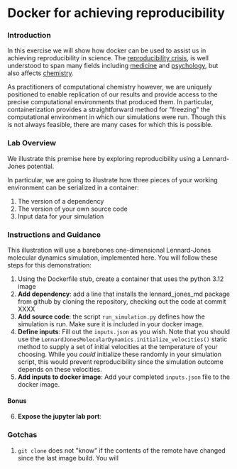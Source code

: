 # Docker for achieving reproducibility

### Introduction

In this exercise we will show how docker can be used to assist us in achieving reproducibility in science. The [reproducibility crisis](https://www.nature.com/articles/533452a), is well understood to span many fields including [medicine](https://journals.plos.org/plosmedicine/article/info%3Adoi%2F10.1371%2Fjournal.pmed.0020124) and [psychology](https://www.nature.com/articles/s44271-023-00003-2), but also affects [chemistry](https://www.chemistryworld.com/news/taking-on-chemistrys-reproducibility-problem/3006991.article).

As practitioners of computational chemistry however, we are uniquely positioned to enable replication of our results and provide access to the precise computational environments that produced them. In particular, containerization provides a straightforward method for "freezing" the computational environment in which our simulations were run. Though this is not always feasible, there are many cases for which this is possible.

### Lab Overview

We illustrate this premise here by exploring reproducibility using a Lennard-Jones potential.

In particular, we are going to illustrate how three pieces of your working environment can be serialized in a container:

1. The version of a dependency
2. The version of your own source code
3. Input data for your simulation

### Instructions and Guidance

This illustration will use a barebones one-dimensional Lennard-Jones molecular dynamics simulation, implemented here. You will follow these steps for this demonstration:

1. Using the Dockerfile stub, create a container that uses the python 3.12 image
2. **Add dependency**: add a line that installs the lennard_jones_md package from github by cloning the repository, checking out the code at commit XXXX
3. **Add source code**: the script `run_simulation.py` defines how the simulation is run. Make sure it is included in your docker image.
4. **Define inputs**: Fill out the `inputs.json` as you wish. Note that you should use the `LennardJonesMolecularDynamics.initialize_velocities()` static method to supply a set of initial velocities at the temperature of your choosing. While you _could_ initialize these randomly in your simulation script, this would prevent reproducibility since the simulation outcome depends on these velocities.
5. **Add inputs to docker image**: Add your completed `inputs.json` file to the docker image.


#### Bonus


6. **Expose the jupyter lab port**: 

### Gotchas

1. `git clone` does not "know" if the contents of the remote have changed since the last image build. You will
